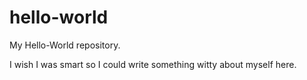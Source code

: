 # hello-world
My Hello-World repository.

I wish I was smart so I could write something witty about myself here.
